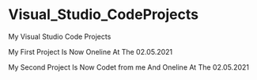 # Visual_Studio_CodeProjects
My Visual Studio Code Projects

My First Project Is Now Oneline At The 02.05.2021

My Second Project Is Now Codet from me And Oneline At The 02.05.2021
